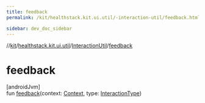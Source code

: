 ```yaml
---
title: feedback
permalink: /kit/healthstack.kit.ui.util/-interaction-util/feedback.html

sidebar: dev_doc_sidebar
---
```

//[kit](../../../kit.html)/[healthstack.kit.ui.util](../index.html)/[InteractionUtil](index.html)/[feedback](feedback.html)



# feedback



[androidJvm]\
fun [feedback](feedback.html)(context: [Context](https://developer.android.com/reference/kotlin/android/content/Context.html), type: [InteractionType](../-interaction-type/index.html))




